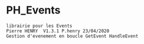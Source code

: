 # PH_Events
    librairie pour les Events
    Pierre HENRY  V1.3.1 P.henry 23/04/2020
    Gestion d'evenement en boucle GetEvent HandleEvent
